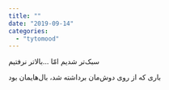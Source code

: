```yaml
---
title: ""
date: "2019-09-14"
categories: 
  - "tytomood"
---
```


سبک‌تر شدیم امّا ...بالاتر نرفتیم

باری که از روی دوش‌مان برداشته شد، بال‌هایمان بود
